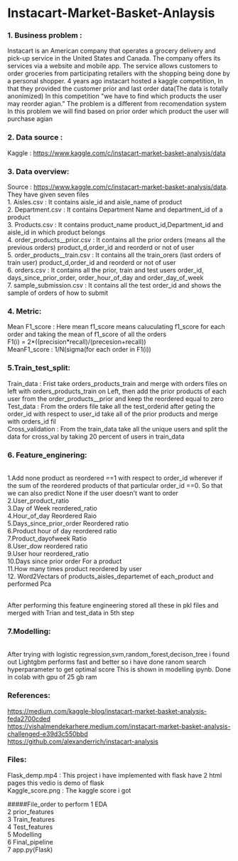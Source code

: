 # Instacart-Market-Basket-Anlaysis
### 1. Business problem :
Instacart is an American company that operates a grocery delivery and pick-up service in the United States and Canada. The company offers its services via a website and mobile app.
The service allows customers to order groceries from participating retailers with the shopping being done by a personal shopper. 4 years ago instacart hosted a kaggle competition,  In
that they provided the customer prior and last order data(The data is totally anonimized) In this competition   "we have to find which products the user may reorder agian."   The 
problem is a different from recomendation system In this problem we will find based on prior order which product the user will purchase agian

### 2. Data source :
Kaggle : https://www.kaggle.com/c/instacart-market-basket-analysis/data

### 3. Data overview:
Source :  https://www.kaggle.com/c/instacart-market-basket-analysis/data. 
<br/> They have given seven files 
<br/> 1. Aisles.csv : It contains aisle_id and aisle_name of product
<br/> 2. Department.csv : It contains Department Name and department_id of a product
<br/> 3. Products.csv : It contains product_name product_id,Department_id and aisle_id in which product belongs
<br/> 4. order_products__prior.csv : It contains all the prior orders (means all the previous orders) product_d,order_id and reorderd or not of user
<br/> 5. order_products__train.csv : It contains all the train_orers (last orders of train user)  product_d,order_id and reorderd or not of user
<br/> 6. orders.csv  : It contains all the prior, train and test users order_id, days_since_prior_order, order_hour_of_day and order_day_of_week
<br/> 7. sample_submission.csv : It contains all the test order_id and shows the sample of orders of how to submit

### 4. Metric:

Mean F1_score : Here mean f1_score means caluculating f1_score for each order and taking the mean of f1_score of all the orders
<br/> F1(i) = 2*((precision*recall)/(precesion+recall))
<br/> MeanF1_score : 1/N(sigma(for each order in F1(i))

### 5.Train_test_split:
Train_data : Frist take orders_products_train and merge with orders files on left with orders_products_train on Left, then add the prior products of each user from the order_products__prior and keep the reordered equal to zero
<br/>Test_data : From the orders file take all  the test_orderid after geting the order_id with respect to user_id take all of the prior products and merge with orders_id fil
<br/> Cross_validation : From the train_data take all the unique users and split the data for cross_val by taking 20 percent of users in train_data

### 6. Feature_enginering:

<br/> 1.Add none product as reordered ==1 with respect to order_id wherever if the sum of the reordered products of that particular order_id ==0. So that we can also predict None if the user doesn't want to order
<br/> 2.User_product_ratio
<br/> 3.Day of Week reordered_ratio
<br/> 4.Hour_of_day Reordered Raio
<br/> 5.Days_since_prior_order Reordered ratio
<br/> 6.Product hour of day reordered ratio
<br/> 7.Product_dayofweek Ratio
<br/> 8.User_dow reordered ratio
<br/> 9.User hour reordered_ratio
<br/> 10.Days since prior order For a product
<br/> 11.How many times product reordered by user
<br/> 12. Word2Vectars of products_aisles_departemet of each_product and performed Pca

<br/> After performing this feature engineering stored all these in pkl files and merged with Trian and test_data in 5th step

### 7.Modelling:
<br/> After trying with logistic regression,svm,random_forest,decison_tree i found out Lightgbm performs fast and better so i have done ranom search hyperparameter to get optimal score
This is shown in modelling ipynb. Done in colab with gpu of 25 gb ram

### References:
https://medium.com/kaggle-blog/instacart-market-basket-analysis-feda2700cded
<br/> https://vishalmendekarhere.medium.com/instacart-market-basket-analysis-challenged-e39d3c550bbd
<br/> https://github.com/alexanderrich/instacart-analysis

### Files:
Flask_demp.mp4 : This project i have implemented with flask have 2 html pages this vedio is demo of flask
<br/>Kaggle_score.png : The kaggle score i got

#####File_order to perform
1 EDA
<br/>2 prior_features
<br/>3 Train_features
<br/>4 Test_features
<br/>5 Modelling
<br/>6 Final_pipeline
<br/>7 app.py(Flask)
